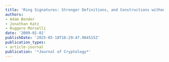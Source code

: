 ```yaml
---
title: 'Ring Signatures: Stronger Definitions, and Constructions without Random Oracles'
authors:
- Adam Bender
- Jonathan Katz
- Ruggero Morselli
date: '2009-01-01'
publishDate: '2025-05-18T16:29:47.984515Z'
publication_types:
- article-journal
publication: '*Journal of Cryptology*'
---
```

